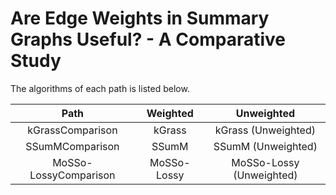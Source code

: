 # Are Edge Weights in Summary Graphs Useful? - A Comparative Study

<!-- We conduct a systematic comparison between a weighted graph summarization model and an unweighted graph summarization model.
Our contributions are as follow:

* *Systematic Comparison*: conducting the first systematic comparison between two extensively-studied graph summarization models.

* *Unexpected Observation*: leading to a surprising observation that unweighted models are significantly better than weighted models.

* *Improvement of State-of-the-art Algorithms*: improving a state-of-the-art graph-summarizaion algorithm for the weighted model by adapting it to the unweighted model. -->

<!-- ## Algorithms -->
The algorithms of each path is listed below.

<!-- |Path| Weighted                                       | Unweighted                   
|:----------:|:-----------------------------------------------:| :---------------------:|
| [kGrassComparison](./kGrassComparision/)    | kGrass         |  kGrass (Unweighted)    
| [SSumMComparison](./SSumMComparision/)     | SSumM        | SSumM (Unweighted)       
| [MoSSo-LossyComparison](./MoSSo-LossyComparison)     | MoSSo-Lossy         | MoSSo-Lossy (Unweighted)     -->
|Path| Weighted                                       | Unweighted                   
|:----------:|:-----------------------------------------------:| :---------------------:|
| kGrassComparison   | kGrass         |  kGrass (Unweighted)    
| SSumMComparison    | SSumM        | SSumM (Unweighted)       
| MoSSo-LossyComparison     | MoSSo-Lossy         | MoSSo-Lossy (Unweighted)    

